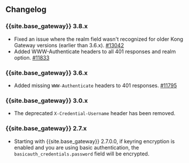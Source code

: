 ## Changelog

### {{site.base_gateway}} 3.8.x
* Fixed an issue where the realm field wasn't recognized for older Kong Gateway versions (earlier than 3.6.x).
   [#13042](https://github.com/Kong/kong/issues/13042)
* Added WWW-Authenticate headers to all 401 responses and realm option.
   [#11833](https://github.com/Kong/kong/issues/11833)

### {{site.base_gateway}} 3.6.x
* Added missing `WWW-Authenticate` headers to 401 responses.
 [#11795](https://github.com/Kong/kong/issues/11795)

### {{site.base_gateway}} 3.0.x
* The deprecated `X-Credential-Username` header has been removed.

### {{site.base_gateway}} 2.7.x
* Starting with {{site.base_gateway}} 2.7.0.0, if keyring encryption is enabled
and you are using basic authentication, the `basicauth_credentials.password` field will be encrypted.
